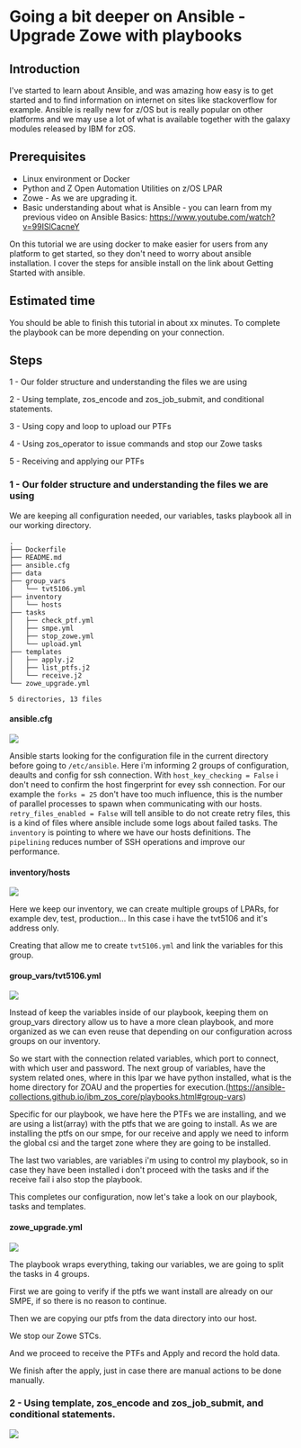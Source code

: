 # Going a bit deeper on Ansible - Upgrade Zowe with playbooks

## Introduction

I've started to learn about Ansible, and was amazing how easy is to get started and to find information on internet on sites like stackoverflow for example. 
Ansible is really new for z/OS but is really popular on other platforms and we may use a lot of what is available together with the galaxy modules released by IBM for zOS.

## Prerequisites

- Linux environment or Docker
- Python and Z Open Automation Utilities on z/OS LPAR
- Zowe - As we are upgrading it.
- Basic understanding about what is Ansible - you can learn from my previous video on Ansible Basics: https://www.youtube.com/watch?v=99ISlCacneY

On this tutorial we are using docker to make easier for users from any platform to get started, so they don't need to worry about ansible installation. I cover the steps for ansible install on the link about Getting Started with ansible.

## Estimated time

You should be able to finish this tutorial in about xx minutes. To complete the playbook can be more depending on your connection.

## Steps

1 - Our folder structure and understanding the files we are using

2 - Using template, zos_encode and zos_job_submit, and conditional statements.

3 - Using copy and loop to upload our PTFs

4 - Using zos_operator to issue commands and stop our Zowe tasks

5 - Receiving and applying our PTFs


### 1 - Our folder structure and understanding the files we are using

We are keeping all configuration needed, our variables, tasks playbook all in our working directory. 
```
.
├── Dockerfile
├── README.md
├── ansible.cfg
├── data
├── group_vars
│   └── tvt5106.yml
├── inventory
│   └── hosts
├── tasks
│   ├── check_ptf.yml
│   ├── smpe.yml
│   ├── stop_zowe.yml
│   └── upload.yml
├── templates
│   ├── apply.j2
│   ├── list_ptfs.j2
│   └── receive.j2
└── zowe_upgrade.yml

5 directories, 13 files
```
#### ansible.cfg
<img src='imgs/ansible-cfg.png' />

Ansible starts looking for the configuration file in the current directory before going to `/etc/ansible`. Here i'm informing 2 groups of configuration, deaults and config for ssh connection. 
With `host_key_checking = False` i don't need to confirm the host fingerprint for evey ssh connection. For our example the `forks = 25` don't have too much influence, this is the number of parallel processes to spawn when communicating with our hosts. `retry_files_enabled = False` will tell ansible to do not create retry files, this is a kind of files where ansible include some logs about failed tasks.
The `inventory` is pointing to where we have our hosts definitions.
The `pipelining` reduces number of SSH operations and improve our performance.

#### inventory/hosts
<img src='imgs/hosts.png' />

Here we keep our inventory, we can create multiple groups of LPARs, for example dev, test, production... In this case i have the tvt5106 and it's address only.

Creating that allow me to create `tvt5106.yml` and link the variables for this group.

#### group_vars/tvt5106.yml
<img src='imgs/group-vars.png' />

Instead of keep the variables inside of our playbook, keeping them on group_vars directory allow us to have a more clean playbook, and more organized as we can even reuse that depending on our configuration across groups on our inventory.

So we start with the connection related variables, which port to connect, with which user and password.
The next group of variables, have the system related ones, where in this lpar we have python installed, what is the home directory for ZOAU and the properties for execution.(https://ansible-collections.github.io/ibm_zos_core/playbooks.html#group-vars)

Specific for our playbook, we have here the PTFs we are installing, and we are using a list(array) with the ptfs that we are going to install. As we are installing the ptfs on our smpe, for our receive and apply we need to inform the global csi and the target zone where they are going to be installed.

The last two variables, are variables i'm using to control my playbook, so in case they have been installed i don't proceed with the tasks and if the receive fail i also stop the playbook.

This completes our configuration, now let's take a look on our playbook, tasks and templates.

#### zowe_upgrade.yml
<img src='imgs/playbook.png' />

The playbook wraps everything, taking our variables, we are going to split the tasks in 4 groups.

First we are going to verify if the ptfs we want install are already on our SMPE, if so there is no reason to continue.

Then we are copying our ptfs from the data directory into our host.

We stop our Zowe STCs.

And we proceed to receive the PTFs and Apply and record the hold data.

We finish after the apply, just in case there are manual actions to be done manually.

### 2 - Using template, zos_encode and zos_job_submit, and conditional statements.

<img src='imgs/check-ptfs.png' />